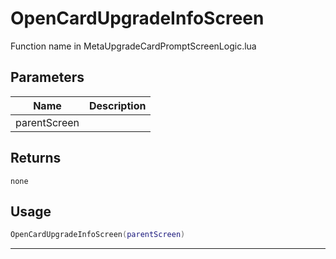# OpenCardUpgradeInfoScreen

Function name in MetaUpgradeCardPromptScreenLogic.lua

## Parameters

| Name         | Description |
| ------------ | ----------- |
| parentScreen |             |

## Returns

`none`

## Usage

```lua
OpenCardUpgradeInfoScreen(parentScreen)
```

---
